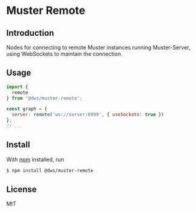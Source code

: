 # Muster Remote

## Introduction 

Nodes for connecting to remote Muster instances running Muster-Server, using WebSockets to maintain the connection.

## Usage

```js
import {
  remote
} from '@dws/muster-remote';

const graph = {
  server: remote('ws://server:8999', { useSockets: true })
};
// ...
```

## Install

With [npm](https://npmjs.org/) installed, run

```bash
$ npm install @dws/muster-remote
```

## License

MIT
